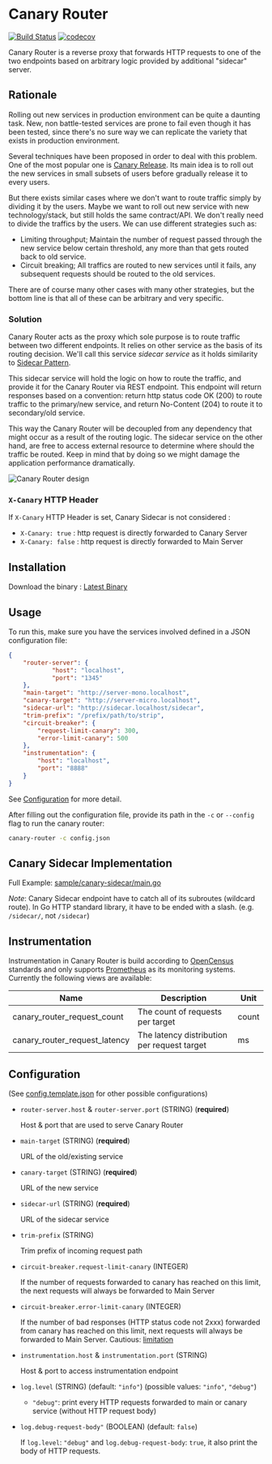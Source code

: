 # Canary Router

[![Build Status](https://travis-ci.com/tiket-libre/canary-router.svg?branch=master)](https://travis-ci.com/tiket-libre/canary-router)
[![codecov](https://codecov.io/gh/tiket-libre/canary-router/branch/master/graph/badge.svg)](https://codecov.io/gh/tiket-libre/canary-router)

Canary Router is a reverse proxy that forwards HTTP requests to one of the two endpoints based on arbitrary logic provided by additional "sidecar" server.

## Rationale

Rolling out new services in production environment can be quite a daunting task. New, non battle-tested services are prone to fail even though it has been tested, since there's no sure way we can replicate the variety that exists in production environment.

Several techniques have been proposed in order to deal with this problem. One of the most popular one is [Canary Release](https://martinfowler.com/bliki/CanaryRelease.html). Its main idea is to roll out the new services in small subsets of users before gradually release it to every users.

But there exists similar cases where we don't want to route traffic simply by dividing it by the users. Maybe we want to roll out new service with new technology/stack, but still holds the same contract/API. We don't really need to divide the traffics by the users. We can use different strategies such as:

- Limiting throughput; Maintain the number of request passed through the new service below certain threshold, any more than that gets routed back to old service.
- Circuit breaking; All traffics are routed to new services until it fails, any subsequent requests should be routed to the old services.

There are of course many other cases with many other strategies, but the bottom line is that all of these can be arbitrary and very specific.

### Solution

Canary Router acts as the proxy which sole purpose is to route traffic between two different endpoints. It relies on other service as the basis of its routing decision. We'll call this service *sidecar service* as it holds similarity to [Sidecar Pattern](https://docs.microsoft.com/en-us/azure/architecture/patterns/sidecar).

This sidecar service will hold the logic on how to route the traffic, and provide it for the Canary Router via REST endpoint. This endpoint will return responses based on a convention: return http status code OK (200) to route traffic to the primary/new service, and return No-Content (204) to route it to secondary/old service.

This way the Canary Router will be decoupled from any dependency that might occur as a result of the routing logic. The sidecar service on the other hand, are free to access external resource to determine where should the traffic be routed. Keep in mind that by doing so we might damage the application performance dramatically.

![Canary Router design](https://user-images.githubusercontent.com/55460/64143221-4524ad00-ce39-11e9-8546-1186509ccf84.png)

### `X-Canary` HTTP Header

If `X-Canary` HTTP Header is set, Canary Sidecar is not considered :

- `X-Canary: true` : http request is directly forwarded to Canary Server
- `X-Canary: false` : http request is directly forwarded to Main Server

## Installation

Download the binary : [Latest Binary](https://github.com/tiket-libre/canary-router/releases/latest)

## Usage

To run this, make sure you have the services involved defined in a JSON configuration file:

```json
{
    "router-server": {
            "host": "localhost",
            "port": "1345"
    },
    "main-target": "http://server-mono.localhost",
    "canary-target": "http://server-micro.localhost",
    "sidecar-url": "http://sidecar.localhost/sidecar",
    "trim-prefix": "/prefix/path/to/strip",
    "circuit-breaker": {
        "request-limit-canary": 300,
        "error-limit-canary": 500
    },
    "instrumentation": {
        "host": "localhost",
        "port": "8888"
    }
}
```

See [Configuration](#Configuration) for more detail.

After filling out the configuration file, provide its path in the `-c` or `--config` flag to run the canary router:

```sh
canary-router -c config.json
```

## Canary Sidecar Implementation

Full Example: [sample/canary-sidecar/main.go](sample/canary-sidecar/main.go)

*Note*: Canary Sidecar endpoint have to catch all of its subroutes (wildcard route). In Go HTTP standard library, it have to be ended with a slash. (e.g. `/sidecar/`, not `/sidecar`)

## Instrumentation

Instrumentation in Canary Router is build according to [OpenCensus](https://opencensus.io/) standards and only supports [Prometheus](https://prometheus.io/) as its monitoring systems. Currently the following views are available:

| Name                          | Description                                 | Unit  |
| ----------------------------- | ------------------------------------------- | ----- |
| canary_router_request_count   | The count of requests per target            | count |
| canary_router_request_latency | The latency distribution per request target | ms    |

## Configuration

(See [config.template.json](config.template.json) for other possible configurations)

- `router-server.host` & `router-server.port` (STRING) (**required**)
  
  Host & port that are used to serve Canary Router

- `main-target` (STRING) (**required**)
  
  URL of the old/existing service

- `canary-target` (STRING) (**required**)
  
  URL of the new service

- `sidecar-url` (STRING) (**required**)
  
  URL of the sidecar service

- `trim-prefix` (STRING)

  Trim prefix of incoming request path

- `circuit-breaker.request-limit-canary` (INTEGER)

  If the number of requests forwarded to canary has reached on this limit, the next requests will always be forwarded to Main Server

- `circuit-breaker.error-limit-canary` (INTEGER)

  If the number of bad responses (HTTP status code not 2xxx) forwarded from canary has reached on this limit, next requests will always be forwarded to Main Server. Cautious: [limitation](https://github.com/tiket-libre/canary-router/pull/36#issue-309845206)

- `instrumentation.host` & `instrumentation.port` (STRING)

  Host & port to access instrumentation endpoint

- `log.level` (STRING) (default: `"info"`) (possible values: `"info"`, `"debug"`)

  - `"debug"`: print every HTTP requests forwarded to main or canary service (without HTTP request body)

- `log.debug-request-body"` (BOOLEAN) (default: `false`)

  If `log.level`: `"debug"` and `log.debug-request-body`: `true`, it also print the body of HTTP requests.
